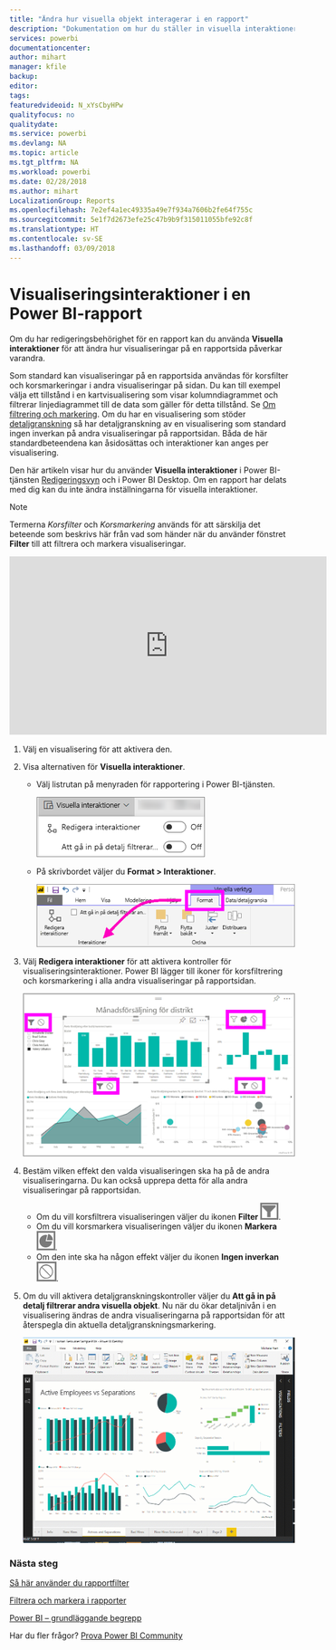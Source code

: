```yaml
---
title: "Ändra hur visuella objekt interagerar i en rapport"
description: "Dokumentation om hur du ställer in visuella interaktioner i en Microsoft Power BI-tjänstrapport och en Power BI Desktop-rapport."
services: powerbi
documentationcenter: 
author: mihart
manager: kfile
backup: 
editor: 
tags: 
featuredvideoid: N_xYsCbyHPw
qualityfocus: no
qualitydate: 
ms.service: powerbi
ms.devlang: NA
ms.topic: article
ms.tgt_pltfrm: NA
ms.workload: powerbi
ms.date: 02/28/2018
ms.author: mihart
LocalizationGroup: Reports
ms.openlocfilehash: 7e2ef4a1ec49335a49e7f934a7606b2fe64f755c
ms.sourcegitcommit: 5e1f7d2673efe25c47b9b9f315011055bfe92c8f
ms.translationtype: HT
ms.contentlocale: sv-SE
ms.lasthandoff: 03/09/2018
---
```

# <a name="visualization-interactions-in-a-power-bi-report"></a>Visualiseringsinteraktioner i en Power BI-rapport
Om du har redigeringsbehörighet för en rapport kan du använda **Visuella interaktioner** för att ändra hur visualiseringar på en rapportsida påverkar varandra. 

Som standard kan visualiseringar på en rapportsida användas för korsfilter och korsmarkeringar i andra visualiseringar på sidan.
Du kan till exempel välja ett tillstånd i en kartvisualisering som visar kolumndiagrammet och filtrerar linjediagrammet till de data som gäller för detta tillstånd.
Se [Om filtrering och markering](power-bi-reports-filters-and-highlighting.md). Om du har en visualisering som stöder [detaljgranskning](power-bi-visualization-drill-down.md) så har detaljgranskning av en visualisering som standard ingen inverkan på andra visualiseringar på rapportsidan. Båda de här standardbeteendena kan åsidosättas och interaktioner kan anges per visualisering.

Den här artikeln visar hur du använder **Visuella interaktioner** i Power BI-tjänsten [Redigeringsvyn](service-interact-with-a-report-in-editing-view.md) och i Power BI Desktop. Om en rapport har delats med dig kan du inte ändra inställningarna för visuella interaktioner.

> [!NOTE]
> Termerna *Korsfilter* och *Korsmarkering* används för att särskilja det beteende som beskrivs här från vad som händer när du använder fönstret **Filter** till att filtrera och markera visualiseringar.  
> 
> 

<iframe width="560" height="315" src="https://www.youtube.com/embed/N_xYsCbyHPw?list=PL1N57mwBHtN0JFoKSR0n-tBkUJHeMP2cP" frameborder="0" allowfullscreen></iframe>

1. Välj en visualisering för att aktivera den.  
2. Visa alternativen för **Visuella interaktioner**.
    - Välj listrutan på menyraden för rapportering i Power BI-tjänsten.

       ![Listrutan Visuella interaktioner](media/service-reports-visual-interactions/power-bi-visual-interaction.png)

    - På skrivbordet väljer du **Format > Interaktioner**.

        ![välj Format och Interaktioner](media/service-reports-visual-interactions/pbi-visual-interaction-desktop.png)

3. Välj **Redigera interaktioner** för att aktivera kontroller för visualiseringsinteraktioner. Power BI lägger till ikoner för korsfiltrering och korsmarkering i alla andra visualiseringar på rapportsidan.
   
    ![rapport med Visuella interaktioner aktiverat](media/service-reports-visual-interactions/power-bi-icons-on.png)
3. Bestäm vilken effekt den valda visualiseringen ska ha på de andra visualiseringarna.  Du kan också upprepa detta för alla andra visualiseringar på rapportsidan.
   
   * Om du vill korsfiltrera visualiseringen väljer du ikonen **Filter** ![filterikon](media/service-reports-visual-interactions/pbi-filter-icon-outlined.png).
   * Om du vill korsmarkera visualiseringen väljer du ikonen **Markera** ![ikonen Markera](media/service-reports-visual-interactions/pbi-highlight-icon-outlined.png).
   * Om den inte ska ha någon effekt väljer du ikonen **Ingen inverkan** ![ikonen Ingen inverkan](media/service-reports-visual-interactions/pbi-noimpact-icon-outlined.png).

4. Om du vill aktivera detaljgranskningskontroller väljer du **Att gå in på detalj filtrerar andra visuella objekt**.  Nu när du ökar detaljnivån i en visualisering ändras de andra visualiseringarna på rapportsidan för att återspegla din aktuella detaljgranskningsmarkering. 

   ![video om aktivering av detaljnivåkontroller](media/service-reports-visual-interactions/drill2.gif)

### <a name="next-steps"></a>Nästa steg
[Så här använder du rapportfilter](power-bi-how-to-report-filter.md)

[Filtrera och markera i rapporter](power-bi-reports-filters-and-highlighting.md)

[Power BI – grundläggande begrepp](service-basic-concepts.md)

Har du fler frågor? [Prova Power BI Community](http://community.powerbi.com/)

